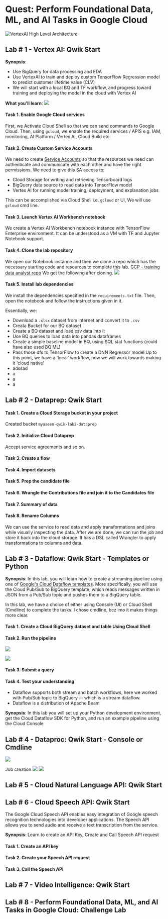 # Quest: Perform Foundational Data, ML, and AI Tasks in Google Cloud

![VertexAI High Level Architecture](Pasted%20image%2020230326105304.png)

## Lab # 1 - Vertex AI: Qwik Start

**Synopsis**: 
- Use BigQuery for data processing and EDA
- Use VertexAI to train and deploy custom TensorFlow Regression model to predict customer lifetime value (CLV)
- We will start with a local BQ and TF workflow, and progress toward training and deploying the model in the cloud with Vertex AI

**What you'll learn**:
![](Pasted%20image%2020230326105717.png)

#### Task 1. Enable Google Cloud services

First, we Activate Cloud Shell so that we can send commands to Google Cloud. Then, using `gcloud`, we enable the required services / APIS e.g. IAM, monitoring, AI Platform / Vertex AI, Cloud Build etc.

#### Task 2. Create Custom Service Accounts

We need to create [Service Accounts](https://cloud.google.com/iam/docs/service-account-overview) so that the resources we need can authenticate and communicate with each other and have the right permissions. We need to give this SA access to:
- Cloud Storage for writing and retrieving Tensorboard logs
- BigQuery data source to read data into TensorFlow model
- Vertex AI for running model training, deployment, and explanation jobs

This can be accomplished via Cloud Shell i.e. `gcloud` or UI, We will use `gcloud` cmd line.

#### Task 3. Launch Vertex AI Workbench notebook

We create a Vertex AI Workbench notebook instance with TensorFlow Enterprise environment.
It can be understood as a VM with TF and Jupyter Notebook support.

#### Task 4. Clone the lab repository

We open our Notebook instance and then we clone a repo which has the necessary starting code and resources to complete this lab. [GCP - training data analyst repo](https://github.com/GoogleCloudPlatform/training-data-analyst)
We get the following after cloning.
![](Pasted%20image%2020230326113539.png)


#### Task 5. Install lab dependencies

We install the dependencies specified in the `requirements.txt` file.
Then, open the notebook and follow the instructions given in it.

Essentially, we:
- Download a `.xlsx` dataset from internet and convert it to `.csv`
- Creata Bucket for our BQ dataset
- Create a BQ dataset and load csv data into it
- Use BQ queries to load data into pandas dataframes
- Create a simple baseline model in BQ, using SQL stat functions (could have also used BQ ML)
- Pass those dfs to TensorFlow to create a DNN Regressor model
Up to this point, we have a 'local' workflow, now we will work towards making it 'cloud native'
- adssad
- a
- a
- a

## Lab # 2 - Dataprep: Qwik Start

#### Task 1. Create a Cloud Storage bucket in your project

Created bucket `myaseen-qwik-lab2-dataprep`

#### Task 2. Initialize Cloud Dataprep

Accept service agreements and so on.
#### Task 3. Create a flow
#### Task 4. Import datasets
#### Task 5. Prep the candidate file
#### Task 6. Wrangle the Contributions file and join it to the Candidates file
#### Task 7. Summary of data
#### Task 8. Rename Columns

We can use the service to read data and apply transformations and joins while visually inspecting the data. After we are done, we can run the job and store it back into the cloud storage.
It has a DSL called Wrangler to apply transformations to columns and data.

## Lab # 3 - Dataflow: Qwik Start - Templates or Python
**Synopsis**: In this lab, you will learn how to create a streaming pipeline using one of [Google's Cloud Dataflow templates](https://cloud.google.com/dataflow/docs/templates/provided-templates). More specifically, you will use the Cloud Pub/Sub to BigQuery template, which reads messages written in JSON from a Pub/Sub topic and pushes them to a BigQuery table.

In this lab, we have a choice of either using Console (UI) or Cloud Shell (Cmdline) to complete the tasks. I chose cmdline, bcz imo it makes things more clear.

#### Task 1. Create a Cloud BigQuery dataset and table Using Cloud Shell
#### Task 2. Run the pipeline
![](Pasted%20image%2020230326150402.png)

![](Pasted%20image%2020230326164506.png)

#### Task 3. Submit a query
#### Task 4. Test your understanding
- Dataflow supports both stream and batch workflows, here we worked with Pub/Sub topic to BigQuery -- which is a stream dataflow.
- Dataflow is a distribution of Apache Beam


**Synopsis**: In this lab you will set up your Python development environment, get the Cloud Dataflow SDK for Python, and run an example pipeline using the Cloud Console

## Lab # 4 - Dataproc: Qwik Start - Console or Cmdline
![](Pasted%20image%2020230326164557.png)

Job creation
![](Pasted%20image%2020230326165606.png)
![](Pasted%20image%2020230326165629.png)

## Lab # 5 - Cloud Natural Language API: Qwik Start
## Lab # 6 - Cloud Speech API: Qwik Start

The Google Cloud Speech API enables easy integration of Google speech recognition technologies into developer applications. The Speech API allows you to send audio and receive a text transcription from the service.

**Synopsis**:
Learn to create an API Key, Create and Call Speech API request

#### Task 1. Create an API key
#### Task 2. Create your Speech API request
#### Task 3. Call the Speech API

## Lab # 7 - Video Intelligence: Qwik Start
## Lab # 8 - Perform Foundational Data, ML, and AI Tasks in Google Cloud: Challenge Lab



